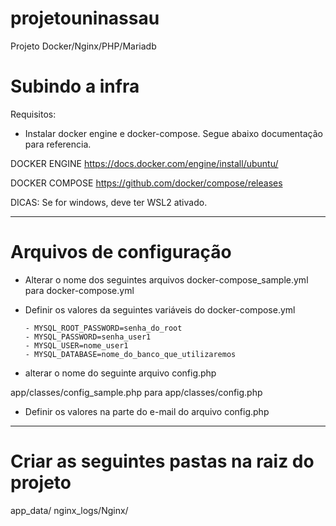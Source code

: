 # projetouninassau
Projeto Docker/Nginx/PHP/Mariadb

# Subindo a infra

Requisitos:
 
* Instalar docker engine e docker-compose. Segue abaixo documentação para referencia.

DOCKER ENGINE
https://docs.docker.com/engine/install/ubuntu/

DOCKER COMPOSE
https://github.com/docker/compose/releases

DICAS:
Se for windows, deve ter WSL2 ativado.
____________________________________________________________

# Arquivos de configuração

* Alterar o nome dos seguintes arquivos
docker-compose_sample.yml para docker-compose.yml

* Definir os valores da seguintes variáveis do docker-compose.yml

      - MYSQL_ROOT_PASSWORD=senha_do_root
      - MYSQL_PASSWORD=senha_user1
      - MYSQL_USER=nome_user1
      - MYSQL_DATABASE=nome_do_banco_que_utilizaremos

* alterar o nome do seguinte arquivo config.php

app/classes/config_sample.php para app/classes/config.php

* Definir os valores na parte do e-mail do arquivo config.php

____________________________________________________________
# Criar as seguintes pastas na raiz do projeto

app_data/
nginx_logs/Nginx/


